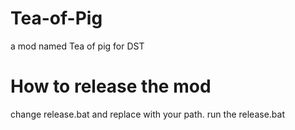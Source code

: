 # Tea-of-Pig
a mod named Tea of pig for DST

# How to release the mod
change release.bat and replace with your path.
run the release.bat